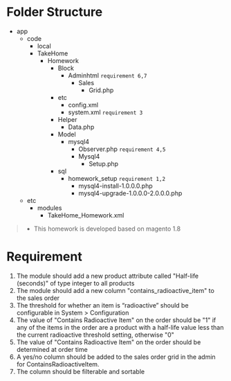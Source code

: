 # Folder Structure
- app 
  - code 
    - local
     - TakeHome
        - Homework
            - Block
                - Adminhtml `requirement 6,7`
                    - Sales 
                        - Grid.php
            - etc
                - config.xml
                - system.xml `requirement 3`
            - Helper
                - Data.php
            - Model
                - mysql4
                    - Observer.php `requirement 4,5`
                    - Mysql4
                        - Setup.php
            - sql
                - homework_setup `requirement 1,2`
                    - mysql4-install-1.0.0.0.php 
                    - mysql4-upgrade-1.0.0.0-2.0.0.0.php 
  - etc
    - modules
        - TakeHome_Homework.xml

> * This homework is developed based on magento 1.8 

# Requirement
1. The module should add a new product attribute called "Half-life (seconds)" of type integer to all products
2. The module should add a new column "contains_radioactive_item" to the sales order
3. The threshold for whether an item is “radioactive” should be configurable in System > Configuration
4. The value of "Contains Radioactive Item" on the order should be "1" if any of the items in the order are a product with a half-life value less than the current radioactive threshold setting, otherwise "0"
5. The value of "Contains Radioactive Item" on the order should be determined at order time
6. A yes/no column should be added to the sales order grid in the admin for ContainsRadioactiveItem.
7. The column should be filterable and sortable